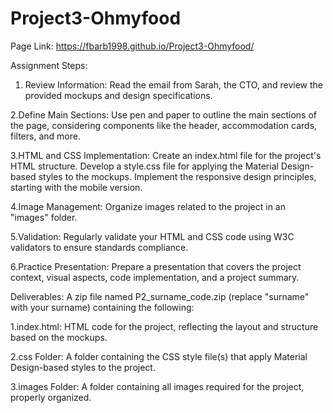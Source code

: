 # Project3-Ohmyfood
Page Link: https://fbarb1998.github.io/Project3-Ohmyfood/

Assignment Steps:

1. Review Information:
Read the email from Sarah, the CTO, and review the provided mockups and design specifications.

2.Define Main Sections:
Use pen and paper to outline the main sections of the page, considering components like the header, accommodation cards, filters, and more.

3.HTML and CSS Implementation:
Create an index.html file for the project's HTML structure.
Develop a style.css file for applying the Material Design-based styles to the mockups.
Implement the responsive design principles, starting with the mobile version.

4.Image Management:
Organize images related to the project in an "images" folder.

5.Validation:
Regularly validate your HTML and CSS code using W3C validators to ensure standards compliance.

6.Practice Presentation:
Prepare a presentation that covers the project context, visual aspects, code implementation, and a project summary.

Deliverables:
A zip file named P2_surname_code.zip (replace "surname" with your surname) containing the following:

1.index.html:
HTML code for the project, reflecting the layout and structure based on the mockups.

2.css Folder:
A folder containing the CSS style file(s) that apply Material Design-based styles to the project.

3.images Folder:
A folder containing all images required for the project, properly organized.
